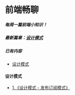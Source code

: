 # 前端畅聊
##### 每周一篇前端小知识！
##### 最新篇章：<a href='./设计模式/发布订阅模式.md'>设计模式</a>
##### 已有内容
- <a href='./设计模式/发布订阅模式.md'>设计模式</a>
#### 设计模式
- <a href='./设计模式/发布订阅模式.md' >1.《设计模式 - 发布订阅模式》</a>
